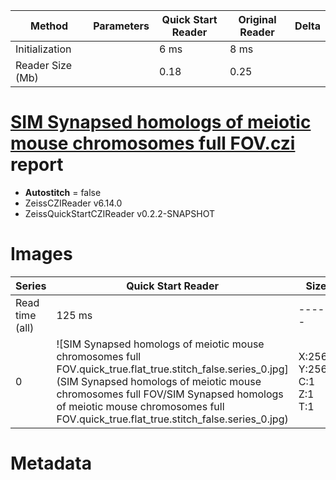 |  Method            | Parameters       | Quick Start Reader | Original Reader | Delta  |
| -------------------|------------------|--------------------|-----------------|------- |
| Initialization     |                  |6 ms|8 ms|        |
| Reader Size (Mb)     |                  |0.18|0.25|        |
# [SIM Synapsed homologs of meiotic mouse chromosomes full FOV.czi](https://zenodo.org/record/6865142/files/SIM%20Synapsed%20homologs%20of%20meiotic%20mouse%20chromosomes%20full%20FOV.czi) report
 - **Autostitch** = false
 - ZeissCZIReader v6.14.0
 - ZeissQuickStartCZIReader v0.2.2-SNAPSHOT

# Images 

| Series            | Quick Start Reader | Size | Original Reader | Size | #Diffs |
|-------------------|--------------------|------|-----------------|------|--------|
| Read time (all)   |125 ms|------|191 ms|------|--------|
|0|![SIM Synapsed homologs of meiotic mouse chromosomes full FOV.quick_true.flat_true.stitch_false.series_0.jpg](SIM Synapsed homologs of meiotic mouse chromosomes full FOV/SIM Synapsed homologs of meiotic mouse chromosomes full FOV.quick_true.flat_true.stitch_false.series_0.jpg)|X:2560<br>Y:2560<br>C:1<br>Z:1<br>T:1|![SIM Synapsed homologs of meiotic mouse chromosomes full FOV.quick_false.flat_true.stitch_false.series_0.jpg](SIM Synapsed homologs of meiotic mouse chromosomes full FOV/SIM Synapsed homologs of meiotic mouse chromosomes full FOV.quick_false.flat_true.stitch_false.series_0.jpg)|X:2560<br>Y:2560<br>C:1<br>Z:1<br>T:1|0|

# Metadata

